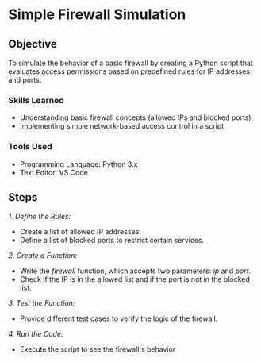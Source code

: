 # Simple Firewall Simulation

## Objective
To simulate the behavior of a basic firewall by creating a Python script that evaluates access permissions based on predefined rules for IP addresses and ports.

### Skills Learned

- Understanding basic firewall concepts (allowed IPs and blocked ports)
- Implementing simple network-based access control in a script

### Tools Used

- Programming Language: Python 3.x
- Text Editor: VS Code


## Steps
*1. Define the Rules:*

- Create a list of allowed IP addresses.
- Define a list of blocked ports to restrict certain services.

*2. Create a Function:*

- Write the *firewall* function, which accepts two parameters: *ip* and *port*.
- Check if the IP is in the allowed list and if the port is not in the blocked list.

*3. Test the Function:*

- Provide different test cases to verify the logic of the firewall.

*4. Run the Code:*

- Execute the script to see the firewall's behavior


